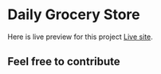 # Daily Grocery Store

Here is live preview for this project [Live site](https://daily-grocery-store.netlify.app/).

## Feel free to contribute